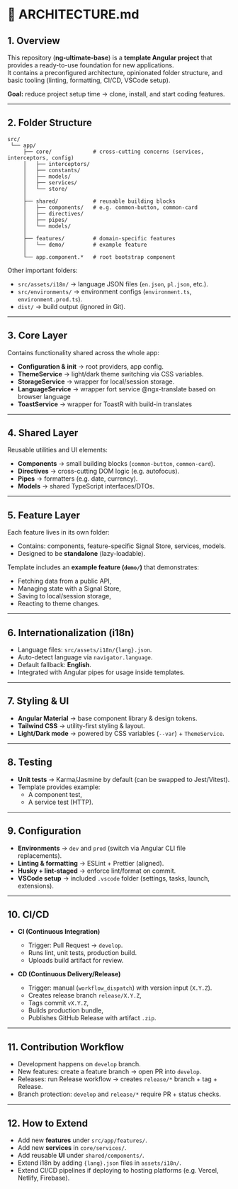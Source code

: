 # 📄 ARCHITECTURE.md

## 1. Overview

This repository (**ng-ultimate-base**) is a **template Angular project** that provides a ready-to-use foundation for new applications.  
It contains a preconfigured architecture, opinionated folder structure, and basic tooling (linting, formatting, CI/CD, VSCode setup).

**Goal:** reduce project setup time → clone, install, and start coding features.

---

## 2. Folder Structure

```text
src/
 └── app/
     ├── core/             # cross-cutting concerns (services, interceptors, config)
     │   ├── interceptors/
     │   ├── constants/
     │   ├── models/
     │   ├── services/
     │   └── store/
     │
     ├── shared/           # reusable building blocks
     │   ├── components/   # e.g. common-button, common-card
     │   ├── directives/
     │   ├── pipes/
     │   └── models/
     │
     ├── features/         # domain-specific features
     │   └── demo/         # example feature
     │
     └── app.component.*   # root bootstrap component
```

Other important folders:

- `src/assets/i18n/` → language JSON files (`en.json`, `pl.json`, etc.).
- `src/environments/` → environment configs (`environment.ts`, `environment.prod.ts`).
- `dist/` → build output (ignored in Git).

---

## 3. Core Layer

Contains functionality shared across the whole app:

- **Configuration & init** → root providers, app config.
- **ThemeService** → light/dark theme switching via CSS variables.
- **StorageService** → wrapper for local/session storage.
- **LanguageService** → wrapper fort service @ngx-translate based on browser language
- **ToastService** → wrapper for ToastR with build-in translates

---

## 4. Shared Layer

Reusable utilities and UI elements:

- **Components** → small building blocks (`common-button`, `common-card`).
- **Directives** → cross-cutting DOM logic (e.g. autofocus).
- **Pipes** → formatters (e.g. date, currency).
- **Models** → shared TypeScript interfaces/DTOs.

---

## 5. Feature Layer

Each feature lives in its own folder:

- Contains: components, feature-specific Signal Store, services, models.
- Designed to be **standalone** (lazy-loadable).

Template includes an **example feature (`demo/`)** that demonstrates:

- Fetching data from a public API,
- Managing state with a Signal Store,
- Saving to local/session storage,
- Reacting to theme changes.

---

## 6. Internationalization (i18n)

- Language files: `src/assets/i18n/{lang}.json`.
- Auto-detect language via `navigator.language`.
- Default fallback: **English**.
- Integrated with Angular pipes for usage inside templates.

---

## 7. Styling & UI

- **Angular Material** → base component library & design tokens.
- **Tailwind CSS** → utility-first styling & layout.
- **Light/Dark mode** → powered by CSS variables (`--var`) + `ThemeService`.

---

## 8. Testing

- **Unit tests** → Karma/Jasmine by default (can be swapped to Jest/Vitest).
- Template provides example:
  - A component test,
  - A service test (HTTP).

---

## 9. Configuration

- **Environments** → `dev` and `prod` (switch via Angular CLI file replacements).
- **Linting & formatting** → ESLint + Prettier (aligned).
- **Husky + lint-staged** → enforce lint/format on commit.
- **VSCode setup** → included `.vscode` folder (settings, tasks, launch, extensions).

---

## 10. CI/CD

- **CI (Continuous Integration)**
  - Trigger: Pull Request → `develop`.
  - Runs lint, unit tests, production build.
  - Uploads build artifact for review.

- **CD (Continuous Delivery/Release)**
  - Trigger: manual (`workflow_dispatch`) with version input (`X.Y.Z`).
  - Creates release branch `release/X.Y.Z`,
  - Tags commit `vX.Y.Z`,
  - Builds production bundle,
  - Publishes GitHub Release with artifact `.zip`.

---

## 11. Contribution Workflow

- Development happens on `develop` branch.
- New features: create a feature branch → open PR into `develop`.
- Releases: run Release workflow → creates `release/*` branch + tag + Release.
- Branch protection: `develop` and `release/*` require PR + status checks.

---

## 12. How to Extend

- Add new **features** under `src/app/features/`.
- Add new **services** in `core/services/`.
- Add reusable **UI** under `shared/components/`.
- Extend i18n by adding `{lang}.json` files in `assets/i18n/`.
- Extend CI/CD pipelines if deploying to hosting platforms (e.g. Vercel, Netlify, Firebase).
